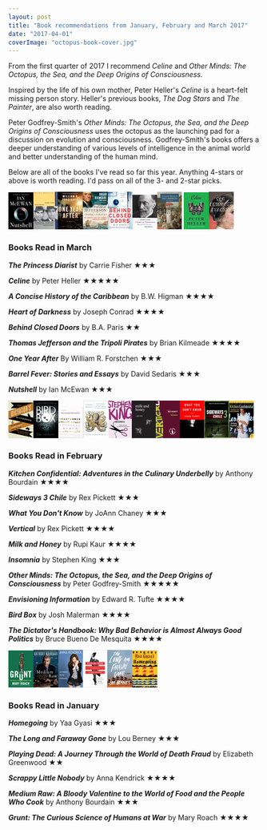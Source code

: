 ```yaml
---
layout: post
title: "Book recommendations from January, February and March 2017"
date: "2017-04-01"
coverImage: "octopus-book-cover.jpg"
---
```


From the first quarter of 2017 I recommend _Celine_ and _Other Minds: The Octopus, the Sea, and the Deep Origins of Consciousness._

Inspired by the life of his own mother, Peter Heller's _Celine_ is a heart-felt missing person story. Heller's previous books, _The Dog Stars_ and _The Painter_, are also worth reading.

Peter Godfrey-Smith's _Other Minds: The Octopus, the Sea, and the Deep Origins of Consciousness_ uses the octopus as the launching pad for a discussion on evolution and consciousness. Godfrey-Smith's books offers a deeper understanding of various levels of intelligence in the animal world and better understanding of the human mind.

Below are all of the books I've read so far this year. Anything 4-stars or above is worth reading. I'd pass on all of the 3- and 2-star picks.

[![](/assets/images/30008702.jpg)](https://kenbooth.net/wp-content/uploads/2017/03/30008702.jpg)[![](/assets/images/4143.jpg)](https://kenbooth.net/wp-content/uploads/2017/03/4143.jpg)[![](/assets/images/23848051.jpg)](https://kenbooth.net/wp-content/uploads/2017/03/23848051.jpg)[![](/assets/images/24611888.jpg)](https://kenbooth.net/wp-content/uploads/2017/03/24611888.jpg)[![](/assets/images/29437949.jpg)](https://kenbooth.net/wp-content/uploads/2017/03/29437949.jpg)[![](/assets/images/4900.jpg)](https://kenbooth.net/wp-content/uploads/2017/03/4900.jpg)[![](/assets/images/9452960.jpg)](https://kenbooth.net/wp-content/uploads/2017/03/9452960.jpg) [![](/assets/images/30687930.jpg)![](/assets/images/26025989-1.jpg)](https://kenbooth.net/wp-content/uploads/2017/03/30687930.jpg) 

### Books Read in March

_**The Princess Diarist**_ by Carrie Fisher ★★★

**_Celine_** by Peter Heller ★★★★★

**_A Concise History of the Caribbean_** by B.W. Higman ★★★★

**_Heart of Darkness_** by Joseph Conrad ★★★★

**_Behind Closed Doors_** by B.A. Paris ★★

**_Thomas Jefferson and the Tripoli Pirates_** by Brian Kilmeade ★★★★

_**One Year After**_ By William R. Forstchen ★★★

_**Barrel Fever: Stories and Essays**_ by David Sedaris ★★★

_**Nutshell**_ by Ian McEwan ★★★

[![](/assets/images/11612989.jpg)](https://kenbooth.net/wp-content/uploads/2017/03/11612989.jpg)[![](/assets/images/18498558.jpg)](https://kenbooth.net/wp-content/uploads/2017/03/18498558.jpg)[![](/assets/images/17745.jpg)](https://kenbooth.net/wp-content/uploads/2017/03/17745.jpg)[![](/assets/images/28116739.jpg)](https://kenbooth.net/wp-content/uploads/2017/03/28116739.jpg)[![](/assets/images/8146890.jpg)](https://kenbooth.net/wp-content/uploads/2017/03/8146890.jpg)[![](/assets/images/23513349.jpg)](https://kenbooth.net/wp-content/uploads/2017/03/23513349.jpg)[![](/assets/images/9817868.jpg)](https://kenbooth.net/wp-content/uploads/2017/03/9817868.jpg)[![](/assets/images/27280101.jpg)](https://kenbooth.net/wp-content/uploads/2017/03/27280101.jpg)[![](/assets/images/23552568.jpg)](https://kenbooth.net/wp-content/uploads/2017/03/23552568.jpg)[![](/assets/images/33313.jpg)](https://kenbooth.net/wp-content/uploads/2017/03/33313.jpg)

### Books Read in February

_**Kitchen Confidential: Adventures in the Culinary Underbelly**_ by Anthony Bourdain ★★★★

_**Sideways 3 Chile**_ by Rex Pickett ★★★

_**What You Don't Know**_ by JoAnn Chaney ★★★

_**Vertical**_ by Rex Pickett ★★★★

_**Milk and Honey**_ by Rupi Kaur ★★★★

_**Insomnia**_ by Stephen King ★★★

_**Other Minds: The Octopus, the Sea, and the Deep Origins of Consciousness**_ by Peter Godfrey-Smith ★★★★★

_**Envisioning Information**_ by Edward R. Tufte ★★★★

_**Bird Box**_ by Josh Malerman ★★★★

_**The Dictator's Handbook: Why Bad Behavior is Almost Always Good Politics**_ by Bruce Bueno De Mesquita ★★★★

[![](/assets/images/26530320.jpg)](https://kenbooth.net/wp-content/uploads/2017/03/26530320.jpg)[![](/assets/images/7324659.jpg)](https://kenbooth.net/wp-content/uploads/2017/03/7324659.jpg)[![](/assets/images/29868610.jpg)](https://kenbooth.net/wp-content/uploads/2017/03/29868610.jpg)[![](/assets/images/27276429.jpg)](https://kenbooth.net/wp-content/uploads/2017/03/27276429.jpg)[![](/assets/images/20663088.jpg)](https://kenbooth.net/wp-content/uploads/2017/03/20663088.jpg)[![](/assets/images/27071490.jpg)](https://kenbooth.net/wp-content/uploads/2017/03/27071490.jpg)

### Books Read in January

_**Homegoing**_ by Yaa Gyasi ★★★

_**The Long and Faraway Gone**_ by Lou Berney ★★★

_**Playing Dead: A Journey Through the World of Death Fraud**_ by Elizabeth Greenwood ★★

_**Scrappy Little Nobody**_ by Anna Kendrick ★★★★

_**Medium Raw: A Bloody Valentine to the World of Food and the People Who Cook**_ by Anthony Bourdain ★★★

_**Grunt: The Curious Science of Humans at War**_ by Mary Roach ★★★★
